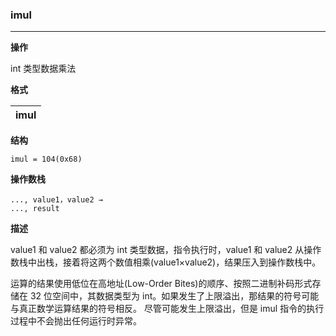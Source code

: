 ### imul

----

**操作**

int 类型数据乘法

**格式**

| imul |
| --------:   |

**结构**
```
imul = 104(0x68)
```

**操作数栈**
```
..., value1，value2 →
..., result
```

**描述**

value1 和 value2 都必须为 int 类型数据，指令执行时，value1 和 value2 从操作数栈中出栈，接着将这两个数值相乘(value1×value2)，结果压入到操作数栈中。

运算的结果使用低位在高地址(Low-Order Bites)的顺序、按照二进制补码形式存储在 32 位空间中，其数据类型为 int。如果发生了上限溢出，那结果的符号可能与真正数学运算结果的符号相反。 尽管可能发生上限溢出，但是 imul 指令的执行过程中不会抛出任何运行时异常。
